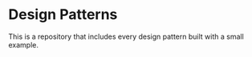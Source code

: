 # Design Patterns
This is a repository that includes every design pattern built with a small example.
